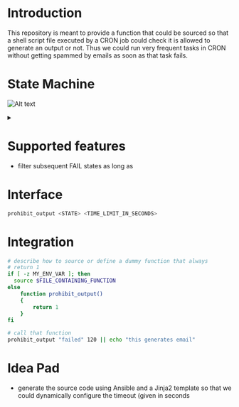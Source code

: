 
# Introduction

This repository is meant to provide a function that could be sourced so that a shell script file executed by a CRON job could check it is allowed to generate an output or not. Thus we could run very frequent tasks in CRON without getting spammed by emails as soon as that task fails.

# State Machine

![Alt text](https://g.gravizo.com/source/svg/custom_mark11?https%3A%2F%2Fraw.githubusercontent.com%2Fsmangels%2Fcron_filter_bash%2Fmain%2FREADME.MD)

<details> 
<summary></summary>
custom_mark11
	diagraph G {
		size = "4,4"
		main [shape=box]
		UNKNOWN -> OK [weight=8]
		UNKNOWN -> FAILED
		OK -> OK [label="cmd:OK"]
		OK -> FAILED [label="cmd:FAILED"]
		FAILED -> FAILED [label="cmd:FAILED"]
		FAILED -> OK [label="cmd:OK"]
	}
custom_mark11
</details>


# Supported features

- filter subsequent FAIL states as long as

# Interface

```sh
prohibit_output <STATE> <TIME_LIMIT_IN_SECONDS>
```

# Integration

```sh
# describe how to source or define a dummy function that always
# return 1
if [ -z MY_ENV_VAR ]; then
  source $FILE_CONTAINING_FUNCTION
else
	function prohibit_output()
	{
		return 1
	}
fi

# call that function
prohibit_output "failed" 120 || echo "this generates email"
```

# Idea Pad

- generate the source code using Ansible and a Jinja2 template
  so that we could dynamically configure the timeout (given in seconds
